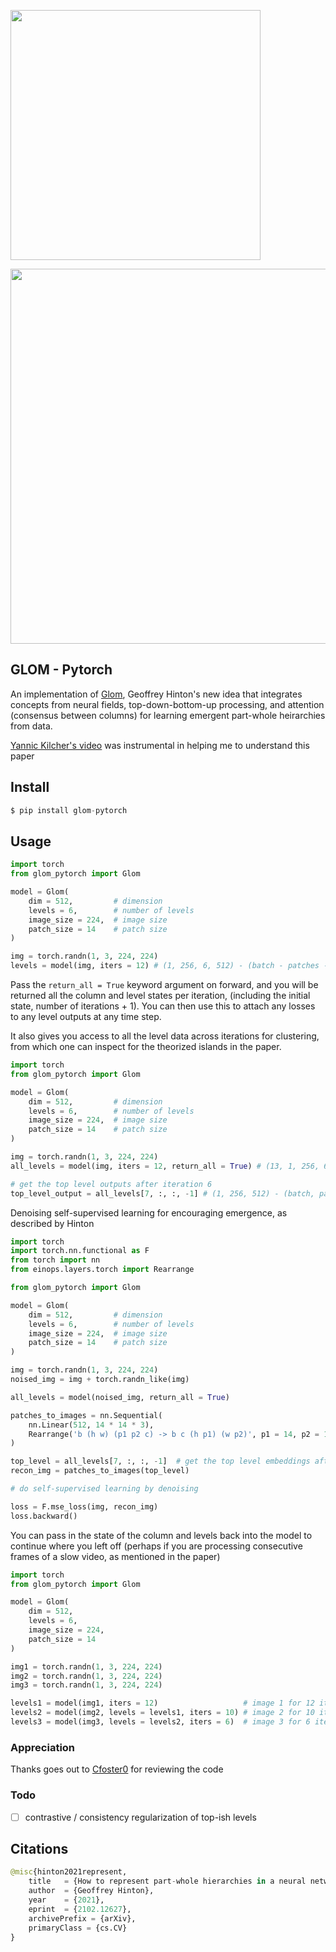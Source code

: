 <img src="./glom2.png" width="400px"></img>

<img src="./glom1.png" width="600px"></img>

## GLOM - Pytorch

An implementation of <a href="https://arxiv.org/abs/2102.12627">Glom</a>, Geoffrey Hinton's new idea that integrates concepts from neural fields, top-down-bottom-up processing, and attention (consensus between columns) for learning emergent part-whole heirarchies from data.

<a href="https://www.youtube.com/watch?v=cllFzkvrYmE">Yannic Kilcher's video</a> was instrumental in helping me to understand this paper

## Install

```py
$ pip install glom-pytorch
```

## Usage

```py
import torch
from glom_pytorch import Glom

model = Glom(
    dim = 512,         # dimension
    levels = 6,        # number of levels
    image_size = 224,  # image size
    patch_size = 14    # patch size
)

img = torch.randn(1, 3, 224, 224)
levels = model(img, iters = 12) # (1, 256, 6, 512) - (batch - patches - levels - dimension)
```

Pass the `return_all = True` keyword argument on forward, and you will be returned all the column and level states per iteration, (including the initial state, number of iterations + 1). You can then use this to attach any losses to any level outputs at any time step.

It also gives you access to all the level data across iterations for clustering, from which one can inspect for the theorized islands in the paper.

```py
import torch
from glom_pytorch import Glom

model = Glom(
    dim = 512,         # dimension
    levels = 6,        # number of levels
    image_size = 224,  # image size
    patch_size = 14    # patch size
)

img = torch.randn(1, 3, 224, 224)
all_levels = model(img, iters = 12, return_all = True) # (13, 1, 256, 6, 512) - (time, batch, patches, levels, dimension)

# get the top level outputs after iteration 6
top_level_output = all_levels[7, :, :, -1] # (1, 256, 512) - (batch, patches, dimension)
```

Denoising self-supervised learning for encouraging emergence, as described by Hinton

```py
import torch
import torch.nn.functional as F
from torch import nn
from einops.layers.torch import Rearrange

from glom_pytorch import Glom

model = Glom(
    dim = 512,         # dimension
    levels = 6,        # number of levels
    image_size = 224,  # image size
    patch_size = 14    # patch size
)

img = torch.randn(1, 3, 224, 224)
noised_img = img + torch.randn_like(img)

all_levels = model(noised_img, return_all = True)

patches_to_images = nn.Sequential(
    nn.Linear(512, 14 * 14 * 3),
    Rearrange('b (h w) (p1 p2 c) -> b c (h p1) (w p2)', p1 = 14, p2 = 14, h = (224 // 14))
)

top_level = all_levels[7, :, :, -1]  # get the top level embeddings after iteration 6
recon_img = patches_to_images(top_level)

# do self-supervised learning by denoising

loss = F.mse_loss(img, recon_img)
loss.backward()
```

You can pass in the state of the column and levels back into the model to continue where you left off (perhaps if you are processing consecutive frames of a slow video, as mentioned in the paper)

```py
import torch
from glom_pytorch import Glom

model = Glom(
    dim = 512,
    levels = 6,
    image_size = 224,
    patch_size = 14
)

img1 = torch.randn(1, 3, 224, 224)
img2 = torch.randn(1, 3, 224, 224)
img3 = torch.randn(1, 3, 224, 224)

levels1 = model(img1, iters = 12)                   # image 1 for 12 iterations
levels2 = model(img2, levels = levels1, iters = 10) # image 2 for 10 iteratoins
levels3 = model(img3, levels = levels2, iters = 6)  # image 3 for 6 iterations
```

### Appreciation

Thanks goes out to <a href="https://github.com/cfoster0">Cfoster0</a> for reviewing the code

### Todo

- [ ] contrastive / consistency regularization of top-ish levels

## Citations

```py
@misc{hinton2021represent,
    title   = {How to represent part-whole hierarchies in a neural network}, 
    author  = {Geoffrey Hinton},
    year    = {2021},
    eprint  = {2102.12627},
    archivePrefix = {arXiv},
    primaryClass = {cs.CV}
}
```
